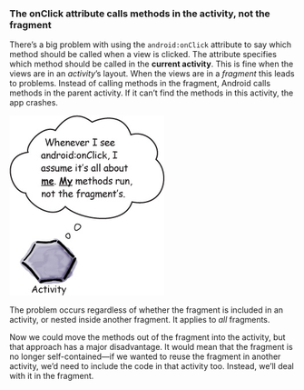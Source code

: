 ### The onClick attribute calls methods in the activity, not the fragment
There’s a big problem with using the `android:onClick` attribute to say which method should be called when a view is clicked. The attribute specifies which method should be called in the **current activity**. This is fine when the views are in an *activity*’s layout. When the views are in a *fragment* this leads to problems. Instead of calling methods in the fragment, Android calls methods in the parent activity. If it can’t find the methods in this activity, the app crashes.

![](.guides/img/27.png)

The problem occurs regardless of whether the fragment is included in an activity, or nested inside another fragment. It applies to *all* fragments.

Now we could move the methods out of the fragment into the activity, but that approach has a major disadvantage. It would mean that the fragment is no longer self-contained—if we wanted to reuse the fragment in another activity, we’d need to include the code in that activity too. Instead, we’ll deal with it in the fragment.
